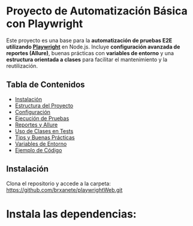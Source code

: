 # Proyecto de Automatización Básica con Playwright

Este proyecto es una base para la **automatización de pruebas E2E utilizando [Playwright](https://playwright.dev/)** en Node.js. Incluye **configuración avanzada de reportes (Allure)**, buenas prácticas con **variables de entorno** y una **estructura orientada a clases** para facilitar el mantenimiento y la reutilización.

## Tabla de Contenidos

- [Instalación](#instalación)
- [Estructura del Proyecto](#estructura-del-proyecto)
- [Configuración](#configuración)
- [Ejecución de Pruebas](#ejecución-de-pruebas)
- [Reportes y Allure](#reportes-y-allure)
- [Uso de Clases en Tests](#uso-de-clases-en-tests)
- [Tips y Buenas Prácticas](#tips-y-buenas-prácticas)
- [Variables de Entorno](#variables-de-entorno)
- [Ejemplo de Código](#ejemplo-de-código)

## Instalación

Clona el repositorio y accede a la carpeta:
https://github.com/brxanete/playwrightWeb.git

# Instala las dependencias:



